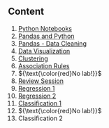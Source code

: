 ## Content

1. [Python Notebooks](./01%20-%20Python%20Notebooks/)
2. [Pandas and Python](./02%20-%20Pandas%20and%20Python/)
3. [Pandas - Data Cleaning](./03%20-%20Pandas%20and%20Data%20Cleaning/)
4. [Data Visualization](./04%20-%20Visualization/)
5. [Clustering](./05%20-%20Clustering/)
6. [Association Rules](./06%20-%20Association%20Rules/)
7. ${\text{\color{red}No lab!}}$
8. [Review Session](./08%20-%20ChatGPT/)
9. [Regression 1](./09%20-%20Regression%201/)
10. [Regression 2](./10%20-%20Regression%202/)
11. [Classification 1](./11%20-%20Classification%201/)
12. ${\text{\color{red}No lab!}}$
13. Classification 2
